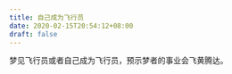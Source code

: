 ```yaml
---
title: 自己成为飞行员
date: 2020-02-15T20:54:12+08:00
draft: false
---
```


梦见飞行员或者自己成为飞行员，预示梦者的事业会飞黄腾达。<br>
